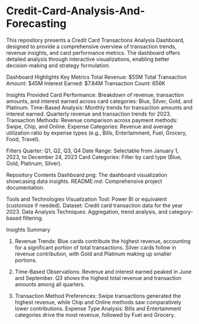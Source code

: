 # Credit-Card-Analysis-And-Forecasting
This repository presents a Credit Card Transactions Analysis Dashboard, designed to provide a comprehensive overview of transaction trends, revenue insights, and card performance metrics. The dashboard offers detailed analysis through interactive visualizations, enabling better decision-making and strategy formulation.

Dashboard Highlights
Key Metrics
Total Revenue: $55M
Total Transaction Amount: $45M
Interest Earned: $7.84M
Transaction Count: 656K

Insights Provided
Card Performance: Breakdown of revenue, transaction amounts, and interest earned across card categories: Blue, Silver, Gold, and Platinum.
Time-Based Analysis:
Monthly trends for transaction amounts and interest earned.
Quarterly revenue and transaction trends for 2023.
Transaction Methods: Revenue comparison across payment methods: Swipe, Chip, and Online.
Expense Categories: Revenue and average utilization ratio by expense types (e.g., Bills, Entertainment, Fuel, Grocery, Food, Travel).

Filters
Quarter: Q1, Q2, Q3, Q4
Date Range: Selectable from January 1, 2023, to December 24, 2023
Card Categories: Filter by card type (Blue, Gold, Platinum, Silver).

Repository Contents
Dashboard.png: The dashboard visualization showcasing data insights.
README.md: Comprehensive project documentation.

Tools and Technologies
Visualization Tool: Power BI or equivalent (customize if needed).
Dataset: Credit card transaction data for the year 2023.
Data Analysis Techniques: Aggregation, trend analysis, and category-based filtering.

Insights Summary
1. Revenue Trends:
Blue cards contribute the highest revenue, accounting for a significant portion of total transactions.
Silver cards follow in revenue contribution, with Gold and Platinum making up smaller portions.

2. Time-Based Observations:
Revenue and interest earned peaked in June and September.
Q3 shows the highest total revenue and transaction amounts among all quarters.

3. Transaction Method Preferences:
Swipe transactions generated the highest revenue, while Chip and Online methods saw comparatively lower contributions.
Expense Type Analysis:
Bills and Entertainment categories drive the most revenue, followed by Fuel and Grocery.

